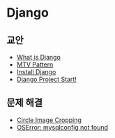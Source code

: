 Django
===

교안
---

- [What is Django](/Django/What-is-Django.md)
- [MTV Pattern](/Django/MTV-Pattern.md)
- [Install Django](/Django/Install-Django.md)
- [Django Project Start!](/Django/Django-Project-Start.md)

문제 해결
---

- [Circle Image Cropping](/Django/Circle-Image-Cropping.md)
- [OSError: mysqlconfig not found](/Django/OSError-mysqlconfig-not-found.md)
